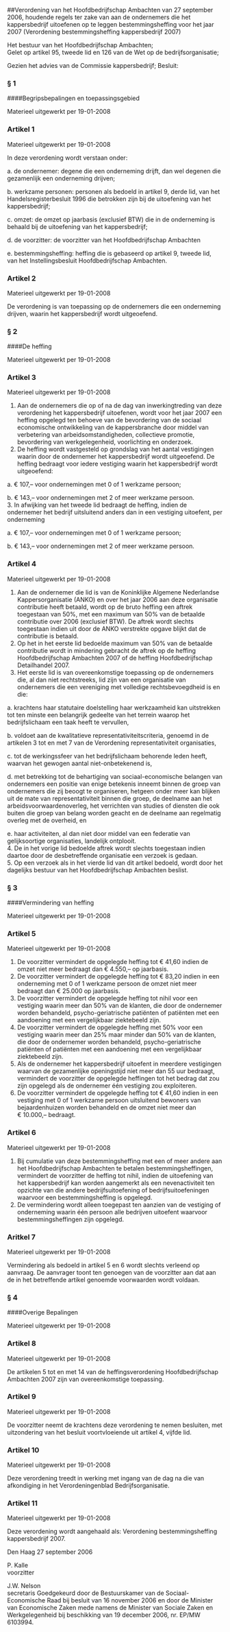 <meta http-equiv='Content-Type' content='text/html; charset=utf-8' />

##Verordening van het Hoofdbedrijfschap Ambachten van 27 september 2006, houdende regels ter zake van aan de ondernemers die het kappersbedrijf uitoefenen op te leggen bestemmingsheffing voor het jaar 2007 (Verordening bestemmingsheffing kappersbedrijf 2007)

Het bestuur van het Hoofdbedrijfschap Ambachten;  
Gelet op artikel 95, tweede lid en 126 van de Wet op de bedrijfsorganisatie;

Gezien het advies van de Commissie kappersbedrijf;
Besluit:     
### §  1  

####Begripsbepalingen en toepassingsgebied

Materieel uitgewerkt per 19-01-2008 

### Artikel  1  
Materieel uitgewerkt per 19-01-2008 

In deze verordening wordt verstaan onder: 

a. de ondernemer: degene die een onderneming drijft, dan wel degenen die gezamenlijk een onderneming drijven;  

b. werkzame personen: personen als bedoeld in artikel 9, derde lid, van het Handelsregisterbesluit 1996 die betrokken zijn bij de uitoefening van het kappersbedrijf;  

c. omzet: de omzet op jaarbasis (exclusief BTW) die in de onderneming is behaald bij de uitoefening van het kappersbedrijf;  

d. de voorzitter: de voorzitter van het Hoofdbedrijfschap Ambachten  

e. bestemmingsheffing: heffing die is gebaseerd op artikel 9, tweede lid, van het Instellingsbesluit Hoofdbedrijfschap Ambachten.   

### Artikel  2  
Materieel uitgewerkt per 19-01-2008 

De verordening is van toepassing op de ondernemers die een onderneming drijven, waarin het kappersbedrijf wordt uitgeoefend. 

### §  2  

####De heffing

Materieel uitgewerkt per 19-01-2008 

### Artikel  3  
Materieel uitgewerkt per 19-01-2008 

1.  Aan de ondernemers die op of na de dag van inwerkingtreding van deze verordening het kappersbedrijf uitoefenen, wordt voor het jaar 2007 een heffing opgelegd ten behoeve van de bevordering van de sociaal economische ontwikkeling van de kappersbranche door middel van verbetering van arbeidsomstandigheden, collectieve promotie, bevordering van werkgelegenheid, voorlichting en onderzoek.   
2.  De heffing wordt vastgesteld op grondslag van het aantal vestigingen waarin door de ondernemer het kappersbedrijf wordt uitgeoefend. De heffing bedraagt voor iedere vestiging waarin het kappersbedrijf wordt uitgeoefend: 

a. € 107,– voor ondernemingen met 0 of 1 werkzame persoon;  

b. € 143,– voor ondernemingen met 2 of meer werkzame persoon.     
3.  In afwijking van het tweede lid bedraagt de heffing, indien de ondernemer het bedrijf uitsluitend anders dan in een vestiging uitoefent, per onderneming 

a. € 107,– voor ondernemingen met 0 of 1 werkzame persoon;  

b. € 143,– voor ondernemingen met 2 of meer werkzame persoon.    

### Artikel  4  
Materieel uitgewerkt per 19-01-2008 

1.  Aan de ondernemer die lid is van de Koninklijke Algemene Nederlandse Kappersorganisatie (ANKO) en over het jaar 2006 aan deze organisatie contributie heeft betaald, wordt op de bruto heffing een aftrek toegestaan van 50%, met een maximum van 50% van de betaalde contributie over 2006 (exclusief BTW). De aftrek wordt slechts toegestaan indien uit door de ANKO verstrekte opgave blijkt dat de contributie is betaald.   
2.  Op het in het eerste lid bedoelde maximum van 50% van de betaalde contributie wordt in mindering gebracht de aftrek op de heffing Hoofdbedrijfschap Ambachten 2007 of de heffing Hoofdbedrijfschap Detailhandel 2007.   
3.  Het eerste lid is van overeenkomstige toepassing op de ondernemers die, al dan niet rechtstreeks, lid zijn van een organisatie van ondernemers die een vereniging met volledige rechtsbevoegdheid is en die: 

a. krachtens haar statutaire doelstelling haar werkzaamheid kan uitstrekken tot ten minste een belangrijk gedeelte van het terrein waarop het bedrijfslichaam een taak heeft te vervullen,  

b. voldoet aan de kwalitatieve representativiteitscriteria, genoemd in de artikelen 3 tot en met 7 van de Verordening representativiteit organisaties,  

c. tot de werkingssfeer van het bedrijfslichaam behorende leden heeft, waarvan het gewogen aantal niet-onbetekenend is,  

d. met betrekking tot de behartiging van sociaal-economische belangen van ondernemers een positie van enige betekenis inneemt binnen de groep van ondernemers die zij beoogt te organiseren, hetgeen onder meer kan blijken uit de mate van representativiteit binnen die groep, de deelname aan het arbeidsvoorwaardenoverleg, het verrichten van studies of diensten die ook buiten die groep van belang worden geacht en de deelname aan regelmatig overleg met de overheid, en  

e. haar activiteiten, al dan niet door middel van een federatie van gelijksoortige organisaties, landelijk ontplooit.     
4.  De in het vorige lid bedoelde aftrek wordt slechts toegestaan indien daartoe door de desbetreffende organisatie een verzoek is gedaan.   
5.  Op een verzoek als in het vierde lid van dit artikel bedoeld, wordt door het dagelijks bestuur van het Hoofdbedrijfschap Ambachten beslist.  

### §  3  

####Vermindering van heffing

Materieel uitgewerkt per 19-01-2008 

### Artikel  5  
Materieel uitgewerkt per 19-01-2008 

1.  De voorzitter vermindert de opgelegde heffing tot € 41,60 indien de omzet niet meer bedraagt dan € 4.550,– op jaarbasis.   
2.  De voorzitter vermindert de opgelegde heffing tot € 83,20 indien in een onderneming met 0 of 1 werkzame persoon de omzet niet meer bedraagt dan € 25.000 op jaarbasis.   
3.  De voorzitter vermindert de opgelegde heffing tot nihil voor een vestiging waarin meer dan 50% van de klanten, die door de ondernemer worden behandeld, psycho-geriatrische patiënten of patiënten met een aandoening met een vergelijkbaar ziektebeeld zijn.   
4.  De voorzitter vermindert de opgelegde heffing met 50% voor een vestiging waarin meer dan 25% maar minder dan 50% van de klanten, die door de ondernemer worden behandeld, psycho-geriatrische patiënten of patiënten met een aandoening met een vergelijkbaar ziektebeeld zijn.   
5.  Als de ondernemer het kappersbedrijf uitoefent in meerdere vestigingen waarvan de gezamenlijke openingstijd niet meer dan 55 uur bedraagt, vermindert de voorzitter de opgelegde heffingen tot het bedrag dat zou zijn opgelegd als de ondernemer één vestiging zou exploiteren.   
6.  De voorzitter vermindert de opgelegde heffing tot € 41,60 indien in een vestiging met 0 of 1 werkzame persoon uitsluitend bewoners van bejaardenhuizen worden behandeld en de omzet niet meer dan € 10.000,– bedraagt.  

### Artikel  6  
Materieel uitgewerkt per 19-01-2008 

1.  Bij cumulatie van deze bestemmingsheffing met een of meer andere aan het Hoofdbedrijfschap Ambachten te betalen bestemmingsheffingen, vermindert de voorzitter de heffing tot nihil, indien de uitoefening van het kappersbedrijf kan worden aangemerkt als een nevenactiviteit ten opzichte van die andere bedrijfsuitoefening of bedrijfsuitoefeningen waarvoor een bestemmingsheffing is opgelegd.   
2.  De vermindering wordt alleen toegepast ten aanzien van de vestiging of onderneming waarin één persoon alle bedrijven uitoefent waarvoor bestemmingsheffingen zijn opgelegd.  

### Aritkel  7 
Materieel uitgewerkt per 19-01-2008 

Vermindering als bedoeld in artikel 5 en 6 wordt slechts verleend op aanvraag. De aanvrager toont ten genoegen van de voorzitter aan dat aan de in het betreffende artikel genoemde voorwaarden wordt voldaan. 

### §  4  

####Overige Bepalingen

Materieel uitgewerkt per 19-01-2008 

### Artikel  8  
Materieel uitgewerkt per 19-01-2008 

De artikelen 5 tot en met 14 van de heffingsverordening Hoofdbedrijfschap Ambachten 2007 zijn van overeenkomstige toepassing. 

### Artikel  9  
Materieel uitgewerkt per 19-01-2008 

De voorzitter neemt de krachtens deze verordening te nemen besluiten, met uitzondering van het besluit voortvloeiende uit artikel 4, vijfde lid. 

### Artikel  10  
Materieel uitgewerkt per 19-01-2008 

Deze verordening treedt in werking met ingang van de dag na die van afkondiging in het Verordeningenblad Bedrijfsorganisatie. 

### Artikel  11  
Materieel uitgewerkt per 19-01-2008 

Deze verordening wordt aangehaald als: Verordening bestemmingsheffing kappersbedrijf 2007. 

Den Haag 
27 september 2006   

P. Kalle  
voorzitter  

J.W. Nelson  
secretaris   Goedgekeurd door de Bestuurskamer van de Sociaal-Economische Raad bij besluit van 16 november 2006 en door de Minister van Economische Zaken mede namens de Minister van Sociale Zaken en Werkgelegenheid bij beschikking van 19 december 2006, nr. EP/MW 6103994.    
